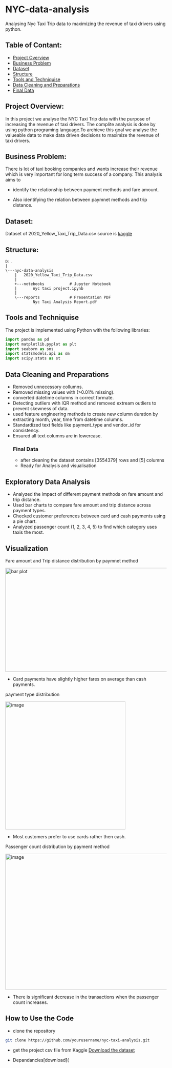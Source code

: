 # NYC-data-analysis
Analysing Nyc Taxi Trip data to maximizing the revenue of taxi drivers using python.
## Table of Contant:
- [Project Overview](#project-Overview)
- [Business Problem](#Business-Problem)
- [Dataset](#Dataset)
- [Structure](#Structure)
- [Tools and Techniquise](#Tools-and-Techniquise)
- [Data Cleaning and Preparations](#Data-Cleaning-and-Preparations)
- [Final Data](#Final-Data)
  

  
## Project Overview:
In this project we analyse the NYC Taxi Trip data with the purpose of increasing the revenue of taxi drivers.
The complite analysis is done by using python programing language.To archieve this goal we analyse the valueable
data to make data driven decisions to maximize the revenue of taxi drivers.

## Business Problem:
There is lot of taxi booking companies and wants increase their revenue which is very important for long term
success of a company. This analysis aims to 

- identify the relationship between payment methods and fare amount.

- Also identifying the relation between paymnet methods and trip distance.

## Dataset:
Dataset of 2020_Yellow_Taxi_Trip_Data.csv source is [kaggle](https://www.kaggle.com/)

## Structure:
```
D:.
|   
\---nyc-data-analysis
    |   2020_Yellow_Taxi_Trip_Data.csv
    |   
    +---notebooks			# Jupyter Notebook
    |       nyc taxi project.ipynb
    |       
    \---reports				# Presentation PDF
            Nyc Taxi Analysis Report.pdf
```

## Tools and Techniquise
The project is implemented using Python with the following libraries:

```python
import pandas as pd
import matplotlib.pyplot as plt
import seaborn as sns
import statsmodels.api as sm
import scipy.stats as st
```
## Data Cleaning and Preparations
- Removed unnecessory collumns.
- Removed missing values with (>0.01% missing).
- converted datetime columns in correct formate.
- Detecting outliers with IQR method and removed extream outliers to prevent skewness of data.
- used feature engineering methods to create new column duration by extracting month, year, time from datetime columns.
- Standardized text fields like payment_type and vendor_id for consistency.
- Ensured all text columns are in lowercase.
  ### Final Data
  - after cleaning the dataset contains [3554379] rows and [5] columns
  - Ready for Analysis and visualisation

## Exploratory Data Analysis

- Analyzed the impact of different payment methods on fare amount and trip distance.
- Used bar charts to compare fare amount and trip distance across payment types.
- Checked customer preferences between card and cash payments using a pie chart.
-  Analyzed passenger count (1, 2, 3, 4, 5) to find which category uses taxis the most.

## Visualization

Fare amount and Trip distance distribution by paymnet method

<img width="642" height="324" alt="bar plot" src="https://github.com/user-attachments/assets/7c1150ac-5132-4450-a5ea-741532252dc4" />

- Card payments have slightly higher fares on average than cash payments.

payment type distribution

<img width="375" height="399" alt="image" src="https://github.com/user-attachments/assets/8efdd875-9e17-487f-b498-45a62b14c9af" />


- Most customers prefer to use cards rather then cash.

Passenger count distribution by payment method

<img width="924" height="424" alt="image" src="https://github.com/user-attachments/assets/a66384ad-3d43-4420-bdc2-154aad20d0c0" />

- There is significant decrease in the transactions when the passenger count increases.

## How to Use the Code

- clone the repository

```bash
git clone https://github.com/yourusername/nyc-taxi-analysis.git
```

- get the project csv file from Kaggle
[Download the dataset](https://www.kaggle.com/datasets/microize/newyork-yellow-taxi-trip-data-2020-2019)
  
- Depandancies[download](
  
 





 

